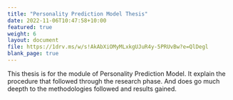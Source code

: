 ```yaml
---
title: "Personality Prediction Model Thesis"
date: 2022-11-06T10:47:58+10:00
featured: true
weight: 6
layout: document
file: https://1drv.ms/w/s!AkAbXiOMyMLxkgUJuR4y-5PRUvBw?e=QlDegl
blank_page: true
---
```


This thesis is for the
module of Personality Prediction Model. It explain the procedure
that followed through the research phase. And does go much deepth
to the methodologies followed and results gained. 
